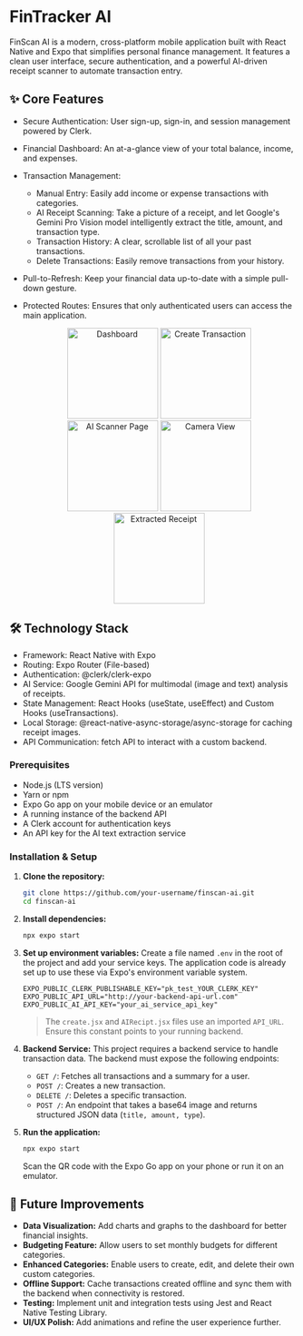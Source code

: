 # FinTracker AI
FinScan AI is a modern, cross-platform mobile application built with React Native and Expo that simplifies personal finance management. It features a clean user interface, secure authentication, and a powerful AI-driven receipt scanner to automate transaction entry.

## ✨ Core Features
- Secure Authentication: User sign-up, sign-in, and session management powered by Clerk.
- Financial Dashboard: An at-a-glance view of your total balance, income, and expenses.
- Transaction Management:
    - Manual Entry: Easily add income or expense transactions with categories.
    - AI Receipt Scanning: Take a picture of a receipt, and let Google's Gemini Pro Vision model intelligently extract the title, amount, and transaction type.
    - Transaction History: A clear, scrollable list of all your past transactions.
    - Delete Transactions: Easily remove transactions from your history.
- Pull-to-Refresh: Keep your financial data up-to-date with a simple pull-down gesture.
- Protected Routes: Ensures that only authenticated users can access the main application.

  <p align="center">
  <img src="https://github.com/user-attachments/assets/f75c34e6-2bcf-4c64-af1a-c9419046599a" alt="Dashboard" width="160"/>
  <img src="https://github.com/user-attachments/assets/842010eb-a80d-4240-ae15-355483cefaa1" alt="Create Transaction" width="160"/>
  <img src="https://github.com/user-attachments/assets/f17406f9-4372-473b-8f58-675f6df17ecf" alt="AI Scanner Page" width="160"/>
  <img src="https://github.com/user-attachments/assets/5eb29aac-792d-40a3-a790-860c1360c3ed" alt="Camera View" width="160"/>
  <img src="https://github.com/user-attachments/assets/04c73922-8317-4ae1-bf2a-e8775589f699" alt="Extracted Receipt" width="160"/>
</p>



  ## 🛠️ Technology Stack
- Framework: React Native with Expo
- Routing: Expo Router (File-based)
- Authentication: @clerk/clerk-expo
- AI Service: Google Gemini API for multimodal (image and text) analysis of receipts.
- State Management: React Hooks (useState, useEffect) and Custom Hooks (useTransactions).
- Local Storage: @react-native-async-storage/async-storage for caching receipt images.
- API Communication: fetch API to interact with a custom backend.

### Prerequisites

*   Node.js (LTS version)
*   Yarn or npm
*   Expo Go app on your mobile device or an emulator
*   A running instance of the backend API
*   A Clerk account for authentication keys
*   An API key for the AI text extraction service

### Installation & Setup

1.  **Clone the repository:**
    ```bash
    git clone https://github.com/your-username/finscan-ai.git
    cd finscan-ai
    ```

2.  **Install dependencies:**
    ```bash
    npx expo start
    ```

3.  **Set up environment variables:**
    Create a file named `.env` in the root of the project and add your service keys. The application code is already set up to use these via Expo's environment variable system.

    ```
    EXPO_PUBLIC_CLERK_PUBLISHABLE_KEY="pk_test_YOUR_CLERK_KEY"
    EXPO_PUBLIC_API_URL="http://your-backend-api-url.com"
    EXPO_PUBLIC_AI_API_KEY="your_ai_service_api_key" 
    ```
    > The `create.jsx` and `AIRecipt.jsx` files use an imported `API_URL`. Ensure this constant points to your running backend.

4.  **Backend Service:**
    This project requires a backend service to handle transaction data. The backend must expose the following endpoints:
    *   `GET /`: Fetches all transactions and a summary for a user.
    *   `POST /`: Creates a new transaction.
    *   `DELETE /`: Deletes a specific transaction.
    *   `POST /`: An endpoint that takes a base64 image and returns structured JSON data (` title, amount, type `).

5.  **Run the application:**
    ```bash
    npx expo start
    ```
    Scan the QR code with the Expo Go app on your phone or run it on an emulator.

## 🔮 Future Improvements

*   **Data Visualization:** Add charts and graphs to the dashboard for better financial insights.
*   **Budgeting Feature:** Allow users to set monthly budgets for different categories.
*   **Enhanced Categories:** Enable users to create, edit, and delete their own custom categories.
*   **Offline Support:** Cache transactions created offline and sync them with the backend when connectivity is restored.
*   **Testing:** Implement unit and integration tests using Jest and React Native Testing Library.
*   **UI/UX Polish:** Add animations and refine the user experience further.
